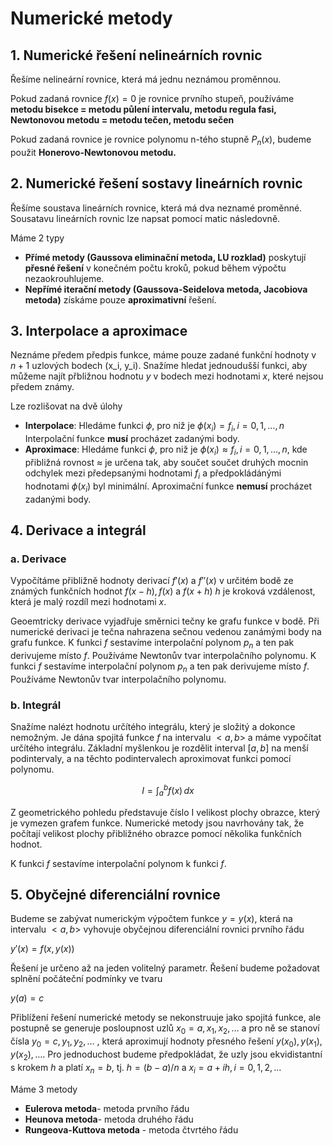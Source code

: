 # Numerické metody

## 1. Numerické řešení nelineárních rovnic

Řešíme nelineární rovnice, která má jednu neznámou proměnnou.

Pokud zadaná rovnice $f(x)=0$ je rovnice prvního stupeň, používáme **metodu bisekce = metodu půlení intervalu, metodu regula fasi, Newtonovou metodu = metodu tečen, metodu sečen**

Pokud zadaná rovnice je rovnice polynomu n-tého stupně $P_n(x)$, budeme použit **Honerovo-Newtonovou metodu.**

## 2. Numerické řešení sostavy lineárních rovnic

Řešíme soustava lineárních rovnice, která má dva neznamé proměnné. Sousatavu lineárních rovnic lze napsat pomocí matic následovně.

Máme 2 typy
- **Přímé metody (Gaussova eliminační metoda, LU rozklad)** poskytují **přesné řešení** v konečném počtu kroků, pokud během výpočtu nezaokrouhlujeme.
- **Nepřímé iterační metody (Gaussova-Seidelova metoda, Jacobiova metoda)** získáme pouze **aproximativní** řešení.


## 3. Interpolace a aproximace

Neznáme předem předpis funkce, máme pouze zadané funkční hodnoty v $n+1$ uzlových bodech (x_i, y_i). Snažíme hledat jednoudušší funkci, aby můžeme najít přbližnou hodnotu $y$ v bodech mezi hodnotami $x$, které nejsou předem známy.

Lze rozlišovat na dvě úlohy
- **Interpolace**: Hledáme funkci $\phi$, pro niž je $\phi(x_i) = f_i, i = 0, 1, \dots, n$ Interpolační funkce **musí** procházet zadanými body.
- **Aproximace**: Hledáme funkci $\phi$, pro niž je $\phi(x_i) \approx f_i, i = 0, 1, \dots, n$, kde přibližná rovnost $\approx$ je určena tak, aby součet součet druhých mocnin odchylek mezi předepsanými hodnotami $f_i$ a předpokládánými hodnotami $\phi(x_i)$ byl minimální. Aproximační funkce **nemusí** procházet zadanými body.

## 4. Derivace a integrál

### a. Derivace
Vypočítáme přibližně hodnoty derivací $f'(x)$ a $f'' (x)$ v určitém bodě ze známých funkčních hodnot $f(x-h),f(x)$ a $f(x+h)$
$h$ je kroková vzdálenost, která je malý rozdíl mezi hodnotami $x$.

Geoemtricky derivace vyjadřuje směrnici tečny ke grafu funkce v bodě. Při numerické derivaci je tečna nahrazena sečnou vedenou zanámými body na grafu funkce. K funkci $f$ sestavíme interpolační polynom $p_n$ a ten pak derivujeme místo $f$. Používáme Newtonův tvar interpolačního polynomu. K funkci $f$ sestavíme interpolační polynom $p_n$ a ten pak derivujeme místo $f$. Používáme Newtonův tvar interpolačního polynomu.

### b. Integrál
Snažíme nalézt hodnotu určítého integrálu, který je složitý a dokonce nemožným. Je dána spojitá funkce $f$ na intervalu $<a,b>$ a máme vypočítat určítého integrálu. Základní myšlenkou je rozdělit interval $[a,b]$ na menší podintervaly, a na těchto podintervalech aproximovat funkci pomocí polynomu.

$$
I = \int_a^b f(x) \, dx
$$

Z geometrického pohledu představuje číslo I velikost plochy obrazce, který je vymezen grafem funkce. Numerické metody jsou navrhovány tak, že počítají velikost plochy přibližného obrazce pomocí několika funkčních hodnot. 

K funkci $f$ sestavíme interpolační polynom k funkci $f$.

## 5. Obyčejné diferenciální rovnice

Budeme se zabývat numerickým výpočtem funkce $y=y(x)$, která na intervalu $<a,b>$ vyhovuje obyčejnou diferenciální rovnici prvního řádu

$y' (x)=f(x,y(x))$

Řešení je určeno až na jeden volitelný parametr. Řešení budeme požadovat splnění počáteční podmínky ve tvaru

$y(a)=c$

Přiblížení řešení numerické metody se nekonstruuje jako spojitá funkce, ale postupně se generuje posloupnost uzlů $x_0=a,x_1,x_2,…$ a pro ně se stanoví čísla $y_0=c,y_1,y_2,…$ , která aproximují hodnoty přesného řešení $y(x_0 ),y(x_1 ),y(x_2 ),….$ Pro jednoduchost budeme předpokládat, že uzly jsou ekvidistantní s krokem $h$ a platí $x_n=b$, tj. $h=(b-a)/n$ a $x_i=a+ih, i=0,1,2,…$

Máme 3 metody 

- **Eulerova metoda**- metoda prvního řádu
- **Heunova metoda**- metoda druhého řádu
- **Rungeova-Kuttova metoda** - metoda čtvrtého řádu

